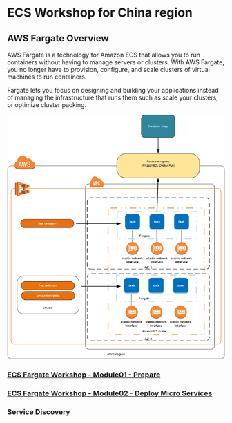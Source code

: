 # ECS Workshop for China region

## AWS Fargate Overview

AWS Fargate is a technology for Amazon ECS that allows you to run containers without having to manage servers or clusters. With AWS Fargate, you no longer have to provision, configure, and scale clusters of virtual machines to run containers.

Fargate lets you focus on designing and building your applications instead of managing the infrastructure that runs them such as scale your clusters, or optimize cluster packing.

![ECS Fargate Architecture](media/overview-fargate.png)

### [ECS Fargate Workshop - Module01 - Prepare](Fargate01-Prepare.md)

### [ECS Fargate Workshop - Module02 - Deploy Micro Services](Fargate02-Deploy-MicroServices.md)

### [Service Discovery](Service-Discvoery.md)
